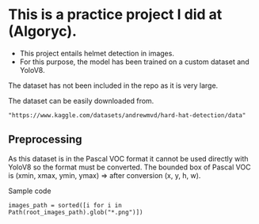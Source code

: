 # This is a practice project I did at (Algoryc).

- This project entails helmet detection in images.
- For this purpose, the model has been trained on a custom dataset and YoloV8.

The dataset has not been included in the repo as it is very large. 

The dataset can be easily downloaded from.

```
"https://www.kaggle.com/datasets/andrewmvd/hard-hat-detection/data"
```
## Preprocessing
As this dataset is in the Pascal VOC format it cannot be used directly with YoloV8 so the format must be converted.
The bounded box of Pascal VOC is (xmin, xmax, ymin, ymax) => after conversion (x, y, h, w).

Sample code
``` 
images_path = sorted([i for i in Path(root_images_path).glob("*.png")])
```
